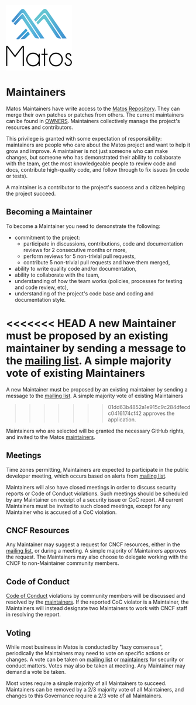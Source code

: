 ![Matos Logo](../images/matos-logo.png)
# Maintainers

Matos Maintainers have write access to the [Matos Repository][MatosGitHub].
They can merge their own patches or patches from others. The current maintainers
can be found in [OWNERS][CODEOWNERS].  Maintainers collectively manage the project's
resources and contributors.

This privilege is granted with some expectation of responsibility: maintainers
are people who care about the Matos project and want to help it grow and
improve. A maintainer is not just someone who can make changes, but someone who
has demonstrated their ability to collaborate with the team, get the most
knowledgeable people to review code and docs, contribute high-quality code, and
follow through to fix issues (in code or tests).

A maintainer is a contributor to the project's success and a citizen helping
the project succeed.

## Becoming a Maintainer

To become a Maintainer you need to demonstrate the following:

  * commitment to the project:
    * participate in discussions, contributions, code and documentation reviews
      for 2 consecutive months or more,
    * perform reviews for 5 non-trivial pull requests,
    * contribute 5 non-trivial pull requests and have them merged,
  * ability to write quality code and/or documentation,
  * ability to collaborate with the team,
  * understanding of how the team works (policies, processes for testing and code review, etc),
  * understanding of the project's code base and coding and documentation style.

<<<<<<< HEAD
A new Maintainer must be proposed by an existing maintainer by sending a message to the
[mailing list][MatosMailingList]. A simple majority vote of existing Maintainers
=======
A new Maintainer must be proposed by an existing maintainer by sending a message to the [mailing list][MatosMailingList]. A simple majority vote of existing Maintainers
>>>>>>> 01dd63b4852a1e915c9c284dfecdc0416174cf42
approves the application.

Maintainers who are selected will be granted the necessary GitHub rights,
and invited to the Matos [maintainers][MatosMaintainers].

## Meetings

Time zones permitting, Maintainers are expected to participate in the public
developer meeting, which occurs based on alerts from [mailing list][MatosMailingList].

Maintainers will also have closed meetings in order to discuss security reports
or Code of Conduct violations.  Such meetings should be scheduled by any
Maintainer on receipt of a security issue or CoC report.  All current Maintainers
must be invited to such closed meetings, except for any Maintainer who is
accused of a CoC violation.

## CNCF Resources

Any Maintainer may suggest a request for CNCF resources, either in the [mailing list][MatosMailingList], or during a
meeting.  A simple majority of Maintainers approves the request.  The Maintainers
may also choose to delegate working with the CNCF to non-Maintainer community
members.

## Code of Conduct

[Code of Conduct][CodeOfConduct] violations by community members will be discussed and resolved
by the [maintainers][MatosMaintainers]. If the reported CoC violator is a Maintainer,
the Maintainers will instead designate two Maintainers to work with CNCF staff in resolving the report.

## Voting

While most business in Matos is conducted by "lazy consensus", periodically
the Maintainers may need to vote on specific actions or changes.
A vote can be taken on [mailing list][MatosMailingList] or [maintainers][MatosMaintainers] for security or conduct matters.
Votes may also be taken at meeting.  Any Maintainer may demand a vote be taken.

Most votes require a simple majority of all Maintainers to succeed. Maintainers
can be removed by a 2/3 majority vote of all Maintainers, and changes to this
Governance require a 2/3 vote of all Maintainers.

[MatosGitHub]: https://github.com/cloudmatos/matos
[MatosMaintainers]: mailto:matos-maintainers@cloudmatos.com
[MatosMailingList]: mailto:matos-community+subscribe@cloudmatos.com
[CodeOfConduct]: ./CODE_OF_CONDUCT.md
[CODEOWNERS]: ./CODEOWNERS.md
